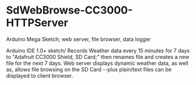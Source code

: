 # SdWebBrowse-CC3000-HTTPServer
Arduino Mega Sketch; web server, file browser, data logger

Arduino IDE 1.0+ sketch/  Records Weather data every 15 minutes for 7 days to "Adafruit CC3000 Shield, SD Card;"
then renames file and creates a new file for the next 7 days.  Web server displays dynamic weather data, as well
as, allows file browsing on the SD Card --plus plain/text files can be displayed to client browser.
